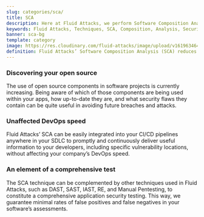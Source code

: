 ```yaml
---
slug: categories/sca/
title: SCA
description: Here at Fluid Attacks, we perform Software Composition Analysis (SCA) to identify security weaknesses related to third-party or open-source components.
keywords: Fluid Attacks, Techniques, SCA, Composition, Analysis, Security, Testing, Ethical Hacking
banner: sca-bg
template: category
image: https://res.cloudinary.com/fluid-attacks/image/upload/v1619634644/airs/categories/cover-sca_rbdocd.webp
definition: Fluid Attacks’ Software Composition Analysis (SCA) reduces cybersecurity risks related to open source or third-party components, which are so sought after by development teams nowadays. SCA scans generate and deliver inventory reports of all direct and indirect open source components used by your analyzed software. They then provide information on component licenses, versions and security vulnerabilities present. Through an SCA combining automatic and manual work, we are always ready to detect new vulnerabilities; we do not depend exclusively on what is known and available in the National Vulnerability Database (NVD) for open source vulnerabilities. Additionally, our team of hackers working with the SCA technique has no problem covering almost any coding language used in your company for application development.
---
```


<div class="sect2">

### Discovering your open source

The use of open source components in software projects is currently
increasing. Being aware of which of those components are being used
within your apps, how up-to-date they are, and what security flaws they
contain can be quite useful in avoiding future breaches and attacks.

</div>

<div class="sect2">

### Unaffected DevOps speed

Fluid Attacks’ SCA can be easily integrated into your CI/CD pipelines
anywhere in your SDLC to promptly and continuously deliver useful
information to your developers, including specific vulnerability
locations, without affecting your company’s DevOps speed.

</div>

<div class="sect2">

### An element of a comprehensive test

The SCA technique can be complemented by other techniques used in Fluid
Attacks, such as DAST, SAST, IAST, RE, and Manual Pentesting, to
constitute a comprehensive application security testing. This way, we
guarantee minimal rates of false positives and false negatives in your
software’s assessments.

</div>

<div class="sect2 db-l dn">

</div>

<div class="sect2 db-l dn">

</div>